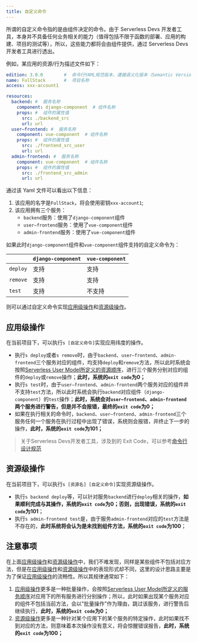 ```yaml
---
title: 自定义命令
---
```

所谓的自定义命令指的是由组件决定的命令。由于 Serverless Devs 开发者工具，本身并不具备任何业务相关的能力（值得包括不限于函数的部署、应用的构建、项目的测试等），所以，这些能力都将会由组件提供，通过 Serverless Devs 开发者工具进行透出。

例如，某应用的资源/行为描述文件如下：

```yaml
edition: 3.0.0        #  命令行YAML规范版本，遵循语义化版本（Semantic Versioning）规范
name: FullStack       #  项目名称
access: xxx-account1

resources:
  backend: #  服务名称
    component: django-component  # 组件名称
    props: #  组件的属性值
      src: ./backend_src
      url: url
  user—frontend: #  服务名称
    component: vue-component  # 组件名称
    props: #  组件的属性值
      src: ./frontend_src_user
      url: url
  admin-frontend: #  服务名称
    component: vue-component  # 组件名称
    props: #  组件的属性值
      src: ./frontend_src_admin
      url: url
```

通过该 Yaml 文件可以看出以下信息：
1. 该应用的名字是`FullStack`，将会使用密钥`xxx-account1`;
2. 该应用拥有三个服务：
    - `backend`服务：使用了`django-component`组件
    - `user—frontend`服务：使用了`vue-component`组件
    - `admin-frontend`服务：使用了`vue-component`组件
    
如果此时`django-component`组件和`vue-component`组件支持的自定义命令为：

| | `django-component` | `vue-component` |
| --- | --- | --- |
| `deploy` | 支持 | 支持 |
| `remove` | 支持 | 支持  |
| `test` | 支持 | 不支持 |

则可以通过自定义命令实现[应用级操作](#应用级操作)和[资源级操作](#资源级操作)。

## 应用级操作

在当前项目下，可以执行`s [自定义命令]`实现应用纬度的操作。

- 执行`s deploy`或者`s remove`时，由于`backend`、`user—frontend`、`admin-frontend`三个服务对应的组件，均支持`deploy`和`remove`方法，所以此时系统会按照[Serverless User Model所定义的资源顺序](../spec.md#_6)，进行三个服务分别对应的组件的`deploy`或`remove`操作；**此时，系统的`exit code`为0；**
- 执行`s test`时，由于`user—frontend`、`admin-frontend`两个服务对应的组件并不支持`test`方法，所以此时系统会执行`backend`对应组件（`django-component`）的`test`操作；**此时，系统会对`user—frontend`、`admin-frontend`两个服务进行警告，但是并不会报错，最终的`exit code`为0；**
- 如果在执行相关的命令时，`backend`、`user—frontend`、`admin-frontend`三个服务任何一个服务在执行过程中出现了错误，系统则会报错，并终止下一步的操作，**此时，系统的`exit code`为101；**

> 关于Serverless Devs开发者工具，涉及到的 Exit Code，可以参考[命令行设计规范](../../dev-guide/cli_design.md)

## 资源级操作

在当前项目下，可以执行`s [资源名] [自定义命令]`实现资源级操作。

- 执行`s backend deploy`等，可以针对服务`backend`进行`deploy`相关的操作，**如果顺利完成与其操作，系统的`exit code`为0；否则，出现错误，系统的`exit code`为101**；
- 执行`s admin-frontend test`是，由于服务`admin-frontend`对应的`test`方法是不存在的，**此时系统将会认为是未找到组件方法，系统的`exit code`为100**；

## 注意事项

在上面[应用级操作](#应用级操作)和[资源级操作](#资源级操作)中，我们不难发现，同样是某些组件不包括对应方法，但是在[应用级操作](#应用级操作)和[资源级操作](#资源级操作)中的表现形式却不同，这里的设计思路主要是为了保证[应用级操作](#应用级操作)的流畅性。所以其规律通常如下：

1. [应用级操作](#应用级操作)更多是一种批量操作，会按照[Serverless User Model所定义的服务顺序](../spec.md#_6)对应用下的所有服务进行分别操作；所以，此时如果出现某个服务对应的组件不包括当前方法，会以"批量操作"作为理由，跳过该服务，进行警告后继续执行，**此时，系统的`exit code`为0；**
2. [资源级操作](#资源级操作)更多是一种针对某个应用下的某个服务的特定操作，此时如果找不到对应的方法，则意味着本次操作没有意义，将会惊醒错误报告，**此时，系统的`exit code`为100；**